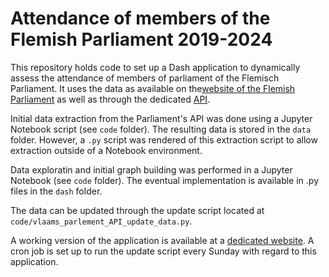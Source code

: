 # Attendance of members of the Flemish Parliament 2019-2024
This repository holds code to set up a Dash application to dynamically assess the attendance of members of parliament of the Flemisch Parliament.
It uses the data as available on the[website of the Flemish Parliament](https://www.vlaamsparlement.be) as well as through the dedicated [API](http://ws.vlpar.be/e/opendata/api).

Initial data extraction from the Parliament's API was done using a Jupyter Notebook script (see `code` folder). The resulting data is stored in the `data` folder. However, a `.py` script was rendered of this extraction script to allow extraction outside of a Notebook environment. 

Data exploratin and initial graph building was performed in a Jupyter Notebook (see `code` folder). 
The eventual implementation is available in .py files in the `dash` folder.

The data can be updated through the update script located at `code/vlaams_parlement_API_update_data.py`.

A working version of the application is available at a [dedicated website](http://erpohk.ddns.net/visualisaties/aanwezigheid-vlaams-parlement/). A cron job is set up to run the update script every Sunday with regard to this application.
 

